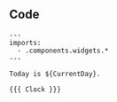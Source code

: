 ## Code

```text [code-md]
---
imports:
  - .components.widgets.*
---

Today is ${CurrentDay}.

{{{ Clock }}}
```
